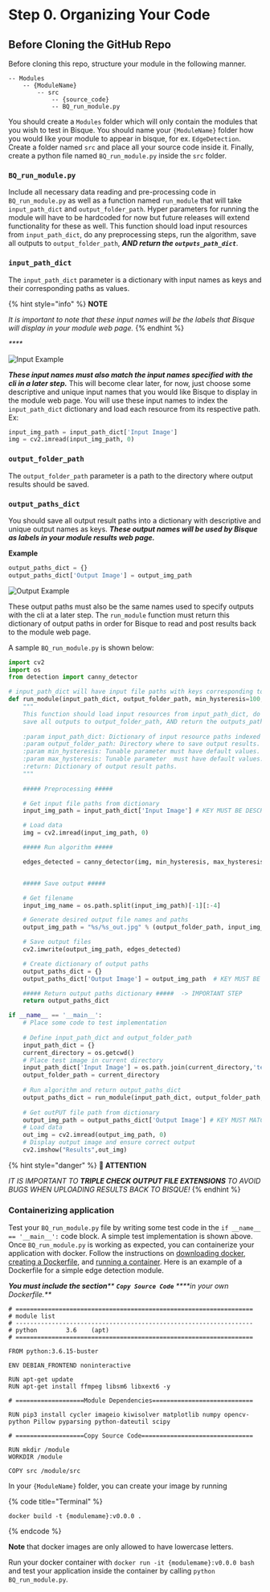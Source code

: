 # Step 0. Organizing Your Code

## Before Cloning the GitHub Repo

Before cloning this repo, structure your module in the following manner.

```
-- Modules
    -- {ModuleName}
        -- src
            -- {source_code}
            -- BQ_run_module.py
```

You should create a `Modules` folder which will only contain the modules that you wish to test in Bisque. You should name your `{ModuleName}` folder how you would like your module to appear in bisque, for ex. `EdgeDetection`. Create a folder named `src` and place all your source code inside it. Finally, create a python file named `BQ_run_module.py` inside the `src` folder.

### **`BQ_run_module.py`**

Include all necessary data reading and pre-processing code in `BQ_run_module.py` as well as a function named `run_module` that will take `input_path_dict` and `output_folder_path`. Hyper parameters for running the module will have to be hardcoded for now but future releases will extend functionality for these as well. This function should load input resources from `input_path_dict`, do any preprocessing steps, run the algorithm, save all outputs to `output_folder_path`, _**AND return the `outputs_path_dict`**_.

### **`input_path_dict`**

The `input_path_dict` parameter is a dictionary with input names as keys and their corresponding paths as values.&#x20;

{% hint style="info" %}
**NOTE**

_It is important to note that these input names will be the labels that Bisque will display in your module web page._
{% endhint %}

_****_

![Input Example](https://github.com/ivanfarevalo/BQ\_module\_generator/raw/main/public/input\_ex.png)

_**These input names must also match the input names specified with the cli in a later step.**_ This will become clear later, for now, just choose some descriptive and unique input names that you would like Bisque to display in the module web page. You will use these input names to index the `input_path_dict` dictionary and load each resource from its respective path. Ex:

```python
input_img_path = input_path_dict['Input Image']
img = cv2.imread(input_img_path, 0)
```

### **`output_folder_path`**

The `output_folder_path` parameter is a path to the directory where output results should be saved.

### **`output_paths_dict`**

You should save all output result paths into a dictionary with descriptive and unique output names as keys. _**These output names will be used by Bisque as labels in your module results web page.**_&#x20;

**Example**

```python
output_paths_dict = {}
output_paths_dict['Output Image'] = output_img_path
```

![Output Example](https://github.com/ivanfarevalo/BQ\_module\_generator/raw/main/public/output\_ex.png)

These output paths must also be the same names used to specify outputs with the cli at a later step. The `run_module` function must return this dictionary of output paths in order for Bisque to read and post results back to the module web page.

A sample `BQ_run_module.py` is shown below:

```python
import cv2
import os
from detection import canny_detector

# input_path_dict will have input file paths with keys corresponding to the input names set in the cli.
def run_module(input_path_dict, output_folder_path, min_hysteresis=100, max_hysteresis=200):
    """
    This function should load input resources from input_path_dict, do any pre-processing steps, run the algorithm,
    save all outputs to output_folder_path, AND return the outputs_path_dict.
    
    :param input_path_dict: Dictionary of input resource paths indexed by input names. 
    :param output_folder_path: Directory where to save output results.
    :param min_hysteresis: Tunable parameter must have default values.
    :param max_hysteresis: Tunable parameter  must have default values.
    :return: Dictionary of output result paths.
    """
    
    ##### Preprocessing #####

    # Get input file paths from dictionary
    input_img_path = input_path_dict['Input Image'] # KEY MUST BE DESCRIPTIVE, UNIQUE, AND MATCH INPUT NAME SET IN CLI

    # Load data
    img = cv2.imread(input_img_path, 0)

    ##### Run algorithm #####

    edges_detected = canny_detector(img, min_hysteresis, max_hysteresis)


    ##### Save output #####

    # Get filename
    input_img_name = os.path.split(input_img_path)[-1][:-4]

    # Generate desired output file names and paths
    output_img_path = "%s/%s_out.jpg" % (output_folder_path, input_img_name) # CHECK FILE EXTENSION!

    # Save output files
    cv2.imwrite(output_img_path, edges_detected)

    # Create dictionary of output paths
    output_paths_dict = {}
    output_paths_dict['Output Image'] = output_img_path  # KEY MUST BE DESCRIPTIVE, UNIQUE, AND MATCH OUTPUT NAME SET IN CLI

    ##### Return output paths dictionary #####  -> IMPORTANT STEP
    return output_paths_dict

if __name__ == '__main__':
    # Place some code to test implementation
    
    # Define input_path_dict and output_folder_path
    input_path_dict = {}
    current_directory = os.getcwd()
    # Place test image in current directory
    input_path_dict['Input Image'] = os.path.join(current_directory,'test_image.jpg') # KEY MUST MATCH INPUT NAME SET IN CLI
    output_folder_path = current_directory
    
    # Run algorithm and return output_paths_dict
    output_paths_dict = run_module(input_path_dict, output_folder_path, min_hysteresis=100, max_hysteresis=200)
    
    # Get outPUT file path from dictionary
    output_img_path = output_paths_dict['Output Image'] # KEY MUST MATCH OUTPUT NAME SET IN CLI
    # Load data
    out_img = cv2.imread(output_img_path, 0)
    # Display output image and ensure correct output
    cv2.imshow("Results",out_img)
```

{% hint style="danger" %}
**🚨 ATTENTION**

_IT IS IMPORTANT TO **TRIPLE CHECK OUTPUT FILE EXTENSIONS** TO AVOID BUGS WHEN UPLOADING RESULTS BACK TO BISQUE!_
{% endhint %}

### **Containerizing application**

Test your `BQ_run_module.py` file by writing some test code in the `if __name__ == '__main__':` code block. A simple test implementation is shown above. Once `BQ_run_module.py` is working as expected, you can containerize your application with docker. Follow the instructions on [downloading docker](https://www.docker.com/products/docker-desktop), [creating a Dockerfile](https://docker-curriculum.com/#dockerfile), and [running a container](https://docker-curriculum.com/#docker-run). Here is an example of a Dockerfile for a simple edge detection module.

_**You must include the section**** ****`Copy Source Code`**** ****in your own Dockerfile.**_

```docker
# ==================================================================
# module list
# ------------------------------------------------------------------
# python        3.6    (apt)
# ==================================================================

FROM python:3.6.15-buster

ENV DEBIAN_FRONTEND noninteractive

RUN apt-get update
RUN apt-get install ffmpeg libsm6 libxext6 -y

# ===================Module Dependencies============================

RUN pip3 install cycler imageio kiwisolver matplotlib numpy opencv-python Pillow pyparsing python-dateutil scipy 

# ===================Copy Source Code===============================

RUN mkdir /module
WORKDIR /module

COPY src /module/src
```

In your `{ModuleName}` folder, you can create your image by running&#x20;

{% code title="Terminal" %}
```shell
docker build -t {modulemame}:v0.0.0 .
```
{% endcode %}

**Note** that docker images are only allowed to have lowercase letters.&#x20;

Run your docker container with `docker run -it {modulemame}:v0.0.0 bash` and test your application inside the container by calling `python BQ_run_module.py`.
